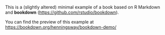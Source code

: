This is a (slightly altered) minimal example of a book based on R Markdown and **bookdown** (https://github.com/rstudio/bookdown).

You can find the preview of this example at https://bookdown.org/henningsway/bookdown-demo/